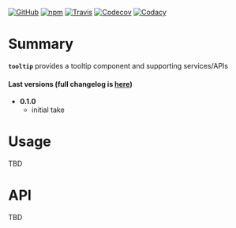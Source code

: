 [![GitHub](https://img.shields.io/github/license/gullerya/tooltip.svg)](https://github.com/gullerya/tooltip)
[![npm](https://img.shields.io/npm/v/@gullerya/tooltip.svg?label=npm%20@gullerya/tooltip)](https://www.npmjs.com/package/@gullerya/tooltip)
[![Travis](https://travis-ci.org/gullerya/tooltip.svg?branch=master)](https://travis-ci.org/gullerya/tooltip)
[![Codecov](https://img.shields.io/codecov/c/github/gullerya/tooltip/master.svg)](https://codecov.io/gh/gullerya/tooltip/branch/master)
[![Codacy](https://img.shields.io/codacy/grade/b65fedb3a16b4873b6448b9cc3f5b2ac.svg?logo=codacy)](https://www.codacy.com/app/gullerya/tooltip)

# Summary

__`tooltip`__ provides a tooltip component and supporting services/APIs

#### Last versions (full changelog is [here](https://github.com/gullerya/tooltip/blob/master/docs/changelog.md))

* __0.1.0__
  * initial take

# Usage

TBD

# API

TBD